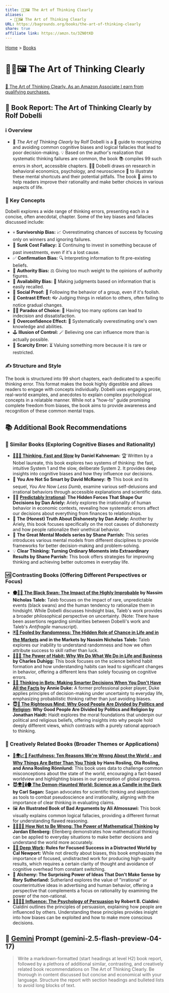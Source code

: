 ```yaml
---
title: 🎨🤔🖼️ The Art of Thinking Clearly
aliases:
  - 🎨🤔🖼️ The Art of Thinking Clearly
URL: https://bagrounds.org/books/the-art-of-thinking-clearly
share: true
affiliate link: https://amzn.to/3ZN0tKD
---
```

[Home](../index.md) > [Books](./index.md)  
# 🎨🤔🖼️ The Art of Thinking Clearly  
[🛒 The Art of Thinking Clearly. As an Amazon Associate I earn from qualifying purchases.](https://amzn.to/3ZN0tKD)  
  
## 📖 Book Report: The Art of Thinking Clearly by Rolf Dobelli  
  
### ℹ️ Overview  
  
* 📖 *The Art of Thinking Clearly* by Rolf Dobelli is a 🧭 guide to recognizing and avoiding common cognitive biases and logical fallacies that lead to poor decision-making. 💡 Based on the author's realization that systematic thinking failures are common, the book 📚 compiles 99 such errors in short, accessible chapters. 👨‍🏫 Dobelli draws on research in behavioral economics, psychology, and neuroscience 🧠 to illustrate these mental shortcuts and their potential pitfalls. The book 🎯 aims to help readers improve their rationality and make better choices in various aspects of life.  
  
### 🔑 Key Concepts  
  
Dobelli explores a wide range of thinking errors, presenting each in a concise, often anecdotal, chapter. Some of the key biases and fallacies discussed include:  
  
* 💀 **Survivorship Bias:** 📈 Overestimating chances of success by focusing only on winners and ignoring failures.  
* 💸 **Sunk Cost Fallacy:** ⏳ Continuing to invest in something because of past investments, even if it's a lost cause.  
* ✅ **Confirmation Bias:** 🔍 Interpreting information to fit pre-existing beliefs.  
* 👑 **Authority Bias:** ⚖️ Giving too much weight to the opinions of authority figures.  
* 🚨 **Availability Bias:** 🧠 Making judgments based on information that is easily recalled.  
* 🐑 **Social Proof:** 👥 Following the behavior of a group, even if it's foolish.  
* 🌈 **Contrast Effect:** 👓 Judging things in relation to others, often failing to notice gradual changes.  
* 😵‍💫 **Paradox of Choice:** 🛒 Having too many options can lead to indecision and dissatisfaction.  
* 💪 **Overconfidence Effect:** 🤔 Systematically overestimating one's own knowledge and abilities.  
* 🕹️ **Illusion of Control:** 🪄 Believing one can influence more than is actually possible.  
* 💎 **Scarcity Error:** ⏳ Valuing something more because it is rare or restricted.  
  
### ✍️ Structure and Style  
  
The book is structured into 99 short chapters, each dedicated to a specific thinking error. This format makes the book highly digestible and allows readers to engage with concepts individually. Dobelli uses engaging prose, real-world examples, and anecdotes to explain complex psychological concepts in a relatable manner. While not a "how-to" guide promising complete freedom from biases, the book aims to provide awareness and recognition of these common mental traps.  
  
## 📚 Additional Book Recommendations  
  
### 🤝 Similar Books (Exploring Cognitive Biases and Rationality)  
  
* **[🤔🐇🐢 Thinking, Fast and Slow](./thinking-fast-and-slow.md) by Daniel Kahneman:** 🏆 Written by a Nobel laureate, this book explores two systems of thinking: the fast, intuitive System 1 and the slow, deliberate System 2. It provides deep insights into cognitive biases and how they influence our decisions.  
* 🤪 **You Are Not So Smart by David McRaney:** 📚 This book and its sequel, *You Are Now Less Dumb*, examine various self-delusions and irrational behaviors through accessible explanations and scientific data.  
* 😵‍💫 **[Predictably Irrational](./predictably-irrational.md): The Hidden Forces That Shape Our Decisions by Dan Ariely:** Ariely explores the irrationality of human behavior in economic contexts, revealing how systematic errors affect our decisions about everything from finances to relationships.  
* 🤥 **The (Honest) Truth About Dishonesty by Dan Ariely:** Another by Ariely, this book focuses specifically on the root causes of dishonesty and how people rationalize their unethical behavior.  
* 🧠 **The Great Mental Models series by Shane Parrish:** This series introduces various mental models from different disciplines to provide frameworks for better decision-making and problem-solving.  
* 💡 **Clear Thinking: Turning Ordinary Moments into Extraordinary Results by Shane Parrish:** This book offers strategies for improving thinking and achieving better outcomes in everyday life.  
  
### 🆚 Contrasting Books (Offering Different Perspectives or Focus)  
  
* **[⚫🦢🎲 The Black Swan: The Impact of the Highly Improbable](./the-black-swan-the-impact-of-the-highly-improbable.md) by Nassim Nicholas Taleb:** Taleb focuses on the impact of rare, unpredictable events (black swans) and the human tendency to rationalize them in hindsight. While Dobelli discusses hindsight bias, Taleb's work provides a broader philosophical perspective on uncertainty. (Note: There have been assertions regarding similarities between Dobelli's work and Taleb's *Antifragile* manuscript).  
* **[🃏🎲 Fooled by Randomness: The Hidden Role of Chance in Life and in the Markets](./fooled-by-randomness-the-hidden-role-of-chance-in-life-and-in-the-markets.md) and in the Markets by Nassim Nicholas Taleb:** Taleb explores our inability to understand randomness and how we often attribute success to skill rather than luck.  
* **[🔄🧠💪 The Power of Habit: Why We Do What We Do in Life and Business](./the-power-of-habit.md) by Charles Duhigg:** This book focuses on the science behind habit formation and how understanding habits can lead to significant changes in behavior, offering a different lens than solely focusing on cognitive errors.  
* **[🎲🤔 Thinking in Bets: Making Smarter Decisions When You Don't Have All the Facts](./thinking-in-bets-making-smarter-decisions-when-you-dont-have-all-the-facts.md) by Annie Duke:** A former professional poker player, Duke applies principles of decision-making under uncertainty to everyday life, emphasizing probabilistic thinking rather than just avoiding biases.  
* **[😇🧠 The Righteous Mind: Why Good People Are Divided by Politics and Religion](./the-righteous-mind.md): Why Good People Are Divided by Politics and Religion by Jonathan Haidt:** Haidt explores the moral foundations that underpin our political and religious beliefs, offering insights into why people hold deeply different views, which contrasts with a purely rational approach to thinking.  
  
### 🎨 Creatively Related Books (Broader Themes or Applications)  
  
* **[🤔🌍📈✅ Factfulness: Ten Reasons We're Wrong About the World - and Why Things Are Better Than You Think](./factfulness.md) by Hans Rosling, Ola Rosling, and Anna Rosling Rönnlund:** This book uses data to challenge common misconceptions about the state of the world, encouraging a fact-based worldview and highlighting biases in our perception of global progress.  
* **[😈🌍🔬🕯️🌑 The Demon-Haunted World: Science as a Candle in the Dark](./the-demon-haunted-world.md) by Carl Sagan:** Sagan advocates for scientific thinking and skepticism as tools to combat pseudoscience and irrationality, aligning with the importance of clear thinking in evaluating claims.  
* 🖼️ **An Illustrated Book of Bad Arguments by Ali Almossawi:** This book visually explains common logical fallacies, providing a different format for understanding flawed reasoning.  
* **[🚫❌🧮💭 How Not to Be Wrong: The Power of Mathematical Thinking](./how-not-to-be-wrong.md) by Jordan Ellenberg:** Ellenberg demonstrates how mathematical thinking can be applied to everyday situations to make better decisions and understand the world more accurately.  
* **[🤿💼 Deep Work](./deep-work.md): Rules for Focused Success in a Distracted World by Cal Newport:** While not directly about biases, this book emphasizes the importance of focused, undistracted work for producing high-quality results, which requires a certain clarity of thought and avoidance of cognitive overhead from constant switching.  
* 🧪 **Alchemy: The Surprising Power of Ideas That Don't Make Sense by Rory Sutherland:** Sutherland explores the value of "irrational" or counterintuitive ideas in advertising and human behavior, offering a perspective that complements a focus on rationality by examining the power of the non-rational.  
* **[🍃🧠🤝🏼 Influence: The Psychology of Persuasion](./influence.md) by Robert B. Cialdini:** Cialdini outlines the principles of persuasion, explaining how people are influenced by others. Understanding these principles provides insight into how biases can be exploited and how to make more conscious decisions.  
  
## 💬 [Gemini](../software/gemini.md) Prompt (gemini-2.5-flash-preview-04-17)  
> Write a markdown-formatted (start headings at level H2) book report, followed by a plethora of additional similar, contrasting, and creatively related book recommendations on The Art of Thinking Clearly. Be thorough in content discussed but concise and economical with your language. Structure the report with section headings and bulleted lists to avoid long blocks of text.